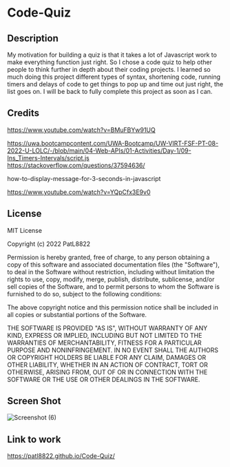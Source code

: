 # Code-Quiz

## Description

My motivation for building a quiz is that it takes a lot of Javascript work to make everything function just right. So I chose a code quiz to help other people to think further in depth about their coding projects. I learned so much doing this project different types of syntax, shortening code, running timers and delays of code to get things to pop up and time out  just right, the list goes on. I will be back to fully complete this project as soon as I can.

## Credits

https://www.youtube.com/watch?v=BMuFBYw91UQ

https://uwa.bootcampcontent.com/UWA-Bootcamp/UW-VIRT-FSF-PT-08-2022-U-LOLC/-/blob/main/04-Web-APIs/01-Activities/Day-1/09-Ins_Timers-Intervals/script.js
https://stackoverflow.com/questions/37594636/

how-to-display-message-for-3-seconds-in-javascript

https://www.youtube.com/watch?v=YQpCfx3E9v0

## License

MIT License

Copyright (c) 2022 PatL8822

Permission is hereby granted, free of charge, to any person obtaining a copy
of this software and associated documentation files (the "Software"), to deal
in the Software without restriction, including without limitation the rights
to use, copy, modify, merge, publish, distribute, sublicense, and/or sell
copies of the Software, and to permit persons to whom the Software is
furnished to do so, subject to the following conditions:

The above copyright notice and this permission notice shall be included in all
copies or substantial portions of the Software.

THE SOFTWARE IS PROVIDED "AS IS", WITHOUT WARRANTY OF ANY KIND, EXPRESS OR
IMPLIED, INCLUDING BUT NOT LIMITED TO THE WARRANTIES OF MERCHANTABILITY,
FITNESS FOR A PARTICULAR PURPOSE AND NONINFRINGEMENT. IN NO EVENT SHALL THE
AUTHORS OR COPYRIGHT HOLDERS BE LIABLE FOR ANY CLAIM, DAMAGES OR OTHER
LIABILITY, WHETHER IN AN ACTION OF CONTRACT, TORT OR OTHERWISE, ARISING FROM,
OUT OF OR IN CONNECTION WITH THE SOFTWARE OR THE USE OR OTHER DEALINGS IN THE
SOFTWARE.

## Screen Shot
![Screenshot (6)](https://user-images.githubusercontent.com/110148234/189589794-a23b204b-1086-4e67-bb72-c0031a2c7a5c.png)



## Link to work
https://patl8822.github.io/Code-Quiz/
